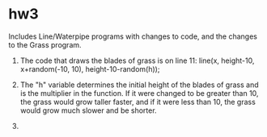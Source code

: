 # hw3
Includes Line/Waterpipe programs with changes to code, and the changes to the Grass program.

1) The code that draws the blades of grass is on line 11:
    line(x, height-10, x+random(-10, 10), height-10-random(h));
    
2) The "h" variable determines the initial height of the blades of grass and is the multiplier in the function. If it were changed to be greater than 10, the grass would grow taller faster, and if it were less than 10, the grass would grow much slower and be shorter.

3) 
